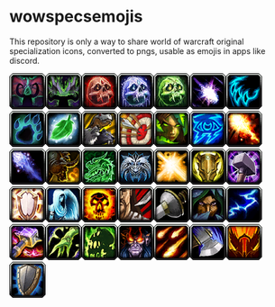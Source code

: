 # wowspecsemojis
This repository is only a way to share world of warcraft original specialization icons, converted to pngs, usable as emojis in apps like discord.

![havoc](/dh_havoc.png)![vengeance](/dh_vengeance.png)![blood](/dk_blood.png)![frost](/dk_frost.png)![unholy](/dk_unholy.png)![balance](/druid_balance.png)![feral](/druid_feral.png)![guardian](/druid_guardian.png)![dresto](/druid_resto.png)![bm](/hunter_bm.png)![mm](/hunter_mm.png)![survival](/hunter_survival.png)![arcane](/mage_arcane.png)![fire](/mage_fire.png)![mfrost](/mage_frost.png)![brew](/monk_brewmaster.png)![mistw](/monk_mistweaver.png)![wwmonk](/monk_ww.png)![hpal](/paladin_holy.png)![palprot](/paladin_protection.png)![ret](/paladin_ret.png)![disc](/priest_disc.png)![hpriest](/priest_holy.png)![sp](/priest_shadow.png)![assa](/rogue_assa.png)![outlaw](/rogue_outlaw.png)![sub](/rogue_sub.png)![elem](/shaman_elem.png)![enh](/shaman_enhancement.png)![sresto](/shaman_resto.png)![affli](/warlock_affli.png)![demono](/warlock_demono.png)![destro](/warlock_destru.png)![arms](/warrior_arms.png)![fury](/warrior_fury.png)![prot](/warrior_prot.png)
